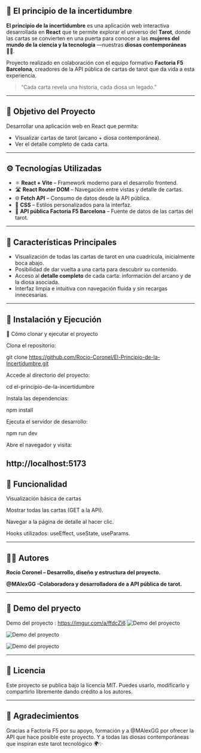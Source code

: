 ## 🔮 El principio de la incertidumbre

**El principio de la incertidumbre** es una aplicación web interactiva desarrollada en **React** que te permite explorar el universo del **Tarot**, donde las cartas se convierten en una puerta para conocer a las **mujeres del mundo de la ciencia y la tecnología** —nuestras **diosas contemporáneas 👩‍🔬**.

Proyecto realizado en colaboración con el equipo formativo **Factoria F5 Barcelona**, creadores de la API pública de cartas de tarot que da vida a esta experiencia.

> “Cada carta revela una historia, cada diosa un legado.”

---

## 🌟 Objetivo del Proyecto

Desarrollar una aplicación web en React que permita:
- Visualizar cartas de tarot (arcano + diosa contemporánea).
- Ver el detalle completo de cada carta.

---

## ⚙️ Tecnologías Utilizadas

- ⚛️ **React + Vite** – Framework moderno para el desarrollo frontend.
- 🛣️ **React Router DOM** – Navegación entre vistas y detalle de cartas.
- 🌐 **Fetch API** – Consumo de datos desde la API pública.
- 🎨 **CSS** – Estilos personalizados para la interfaz.
- 🔗 **API pública Factoria F5 Barcelona** – Fuente de datos de las cartas del tarot.

---

## 💫 Características Principales

- Visualización de todas las cartas de tarot en una cuadrícula, inicialmente boca abajo.
- Posibilidad de dar vuelta a una carta para descubrir su contenido.
- Acceso al **detalle completo** de cada carta: información del arcano y de la diosa asociada.
- Interfaz limpia e intuitiva con navegación fluida y sin recargas innecesarias.

---
## 🧩 Instalación y Ejecución


🔧 Cómo clonar y ejecutar el proyecto

Clona el repositorio:

git clone https://github.com/Rocio-Coronel/El-Principio-de-la-Incertidumbre.git


Accede al directorio del proyecto:

cd el-principio-de-la-incertidumbre


Instala las dependencias:

npm install


Ejecuta el servidor de desarrollo:

npm run dev


Abre el navegador y visita:

http://localhost:5173
---

## 🎴  Funcionalidad
 Visualización básica de cartas

Mostrar todas las cartas (GET a la API).

Navegar a la página de detalle al hacer clic.

Hooks utilizados: useEffect, useState, useParams.

---

##  👩‍💻 Autores

**Rocío Coronel – Desarrollo, diseño y estructura del proyecto.**

**@MAlexGG -Colaboradora y desarrolladora de a API pública de tarot.**


---

## 📸 Demo del pryecto

Demo del proyecto : https://imgur.com/a/ffdcZi6
![Demo del proyecto](https://github.com/Rocio-Coronel/El-Principio-de-la-Incertidumbre/blob/main/src/assets/img/demo.gif?raw=true)

![Demo del proyecto](./src/assets/img/demo.gif)

 ![Demo del proyecto](https://imgur.com/a/ffdcZi6)


---

## 🪪 Licencia

Este proyecto se publica bajo la licencia MIT.
Puedes usarlo, modificarlo y compartirlo libremente dando crédito a los autores.

---

## 💖 Agradecimientos

Gracias a Factoria F5 por su apoyo, formación y a @MAlexGG por ofrecer la API que hace posible este proyecto.
Y a todas las diosas contemporáneas que inspiran este tarot tecnológico 🌍✨
